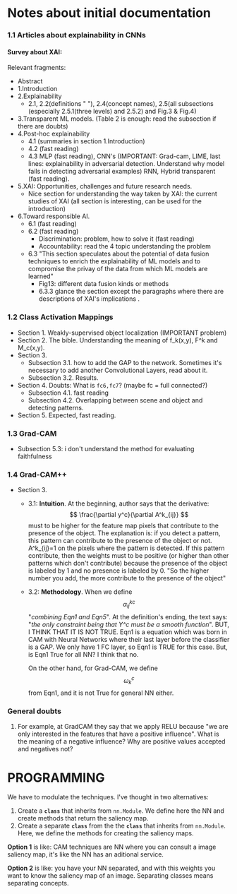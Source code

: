 # Notes about initial documentation

### 1.1 Articles about explainability in CNNs

#### Survey about XAI:

Relevant fragments:

- Abstract
- 1.Introduction
- 2.Explainability
  - 2.1, 2.2(definitions " "), 2.4(concept names), 2.5(all subsections (especially 2.5.1(three levels) and 2.5.2) and Fig.3 & Fig.4)
- 3.Transparent ML models. (Table 2 is enough: read the subsection if there are doubts)
- 4.Post-hoc explainability
  - 4.1 (summaries in section 1.Introduction)
  - 4.2 (fast reading)
  - 4.3 MLP (fast reading), CNN's (IMPORTANT: Grad-cam, LIME, last lines: explainability in adversarial detection. Understand why model fails in detecting adversarial examples) RNN, Hybrid transparent (fast reading).
- 5.XAI: Opportunities, challenges and future research needs.
  - Nice section for understanding the way taken by XAI: the current studies of XAI (all section is interesting, can be used for the introduction)
- 6.Toward responsible AI.
  - 6.1  (fast reading)
  - 6.2 (fast reading)
    - Discrimination: problem, how to solve it (fast reading)
    - Accountability: read the 4 topic understanding the problem
  - 6.3 "This section speculates about the potential of data fusion techniques to enrich the explainability of ML models and to compromise the privay of the data from which ML models are learned"
    - Fig13: different data fusion kinds or methods
    - 6.3.3 glance the section except the paragraphs where there are descriptions of XAI's implications .



### 1.2 Class Activation Mappings

- Section 1. Weakly-supervised object localization (IMPORTANT problem)
- Section 2. The bible. Understanding the meaning of f_k(x,y), F^k and M_c(x,y).
- Section 3.
  - Subsection 3.1. how to add the GAP to the network. Sometimes it's necessary to add another Convolutional Layers, read about it.
  - Subsection 3.2. Results.
- Section 4. Doubts: What is `fc6,fc7`? (maybe fc = full connected?)
  - Subsection 4.1. fast reading
  - Subsection 4.2. Overlapping between scene and object and detecting patterns.
- Section 5. Expected, fast reading.



### 1.3 Grad-CAM

- Subsection 5.3: i don't understand the method for evaluating faithfulness



### 1.4 Grad-CAM++

- Section 3.

  - 3.1: **Intuition**. At the beginning, author says that the derivative: 
    $$
    \frac{\partial y^c}{\partial A^k_{ij}}
    $$
    must to be higher for the feature map pixels that contribute to the presence of the object. The explanation is: if you detect a pattern, this pattern can contribute to the presence of the object or not. A^k_{ij}=1 on the pixels where the pattern is detected. If this pattern contribute, then the weights must to be positive (or higher than other patterns which don't contribute) because the presence of the object is labeled by 1 and no presence is labeled by 0. "So the higher number you add, the more contribute to the presence of the object"

  - 3.2: **Methodology**. When we define
    $$
    \alpha_{ij}^{kc}
    $$
    "_combining Eqn1 and Eqn5_". At the definition's ending, the text says: "_the only constraint being that Y^c must be a smooth function_". BUT, I THINK THAT IT IS NOT TRUE. Eqn1 is a equation which was born in CAM with Neural Networks where their last layer before the classifier is a GAP. We only have 1 FC layer, so Eqn1 is TRUE for this case. But, is Eqn1 True for all NN? I think that no.

    On the other hand, for Grad-CAM, we define $$ \omega_k^c $$ from Eqn1, and it is not True for general NN either.



### General doubts

1. For example, at GradCAM they say that we apply RELU because "we are only interested in the features that have a positive influence". What is the meaning of a negative influence? Why are positive values  accepted and negatives not?



# PROGRAMMING
We have to modulate the techniques. I've thought in two alternatives:

1. Create a **`class`** that inherits from `nn.Module`. We define here the NN and create methods that return the saliency map.
2. Create a separate **`class`** from the the **`class`** that inherits from `nn.Module`. Here, we define the methods for creating the saliency maps.

**Option 1** is like: CAM techniques are NN where you can consult a image saliency map, it's like the NN has an aditional service.

**Option 2** is like: you have your NN separated, and with this weights you want to know the saliency map of an image. Separating classes means separating concepts.